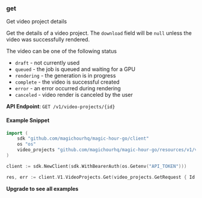 
### get <a name="get"></a>
Get video project details

Get the details of a video project. The `download` field will be `null` unless the video was successfully rendered.

The video can be one of the following status
- `draft` - not currently used
- `queued` - the job is queued and waiting for a GPU
- `rendering` - the generation is in progress
- `complete` - the video is successful created
- `error` - an error occurred during rendering
- `canceled` - video render is canceled by the user


**API Endpoint**: `GET /v1/video-projects/{id}`

#### Example Snippet

```go
import (
	sdk "github.com/magichourhq/magic-hour-go/client"
	os "os"
	video_projects "github.com/magichourhq/magic-hour-go/resources/v1/video_projects"
)

client := sdk.NewClient(sdk.WithBearerAuth(os.Getenv("API_TOKEN")))

res, err := client.V1.VideoProjects.Get(video_projects.GetRequest { Id: "string" })
```

**Upgrade to see all examples**
